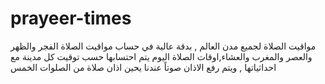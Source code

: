 # prayeer-times
مواقيت الصلاة لجميع مدن العالم , بدقة عالية في حساب مواقيت الصلاة الفجر والظهر والعصر والمغرب والعشاء,اوقات الصلاة اليوم يتم احتسابها حسب توقيت كل مدينة مع احداثياتها , ويتم رفع الاذان صوتاً عندنا يحين اذان صلاة من الصلوات الخمس
